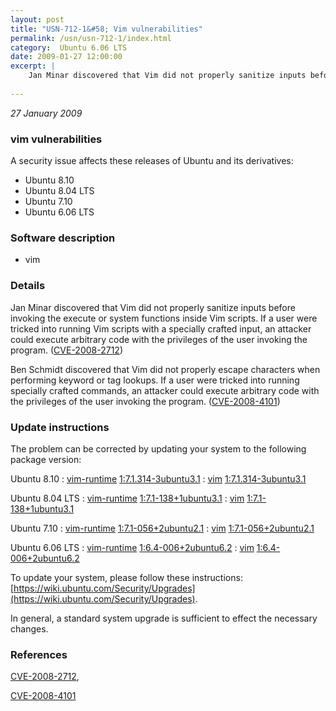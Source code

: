 ```yaml
---
layout: post
title: "USN-712-1&#58; Vim vulnerabilities"
permalink: /usn/usn-712-1/index.html
category:  Ubuntu 6.06 LTS
date: 2009-01-27 12:00:00
excerpt: |
    Jan Minar discovered that Vim did not properly sanitize inputs before invoking the execute or system functions inside Vim scripts. If a user were tricked into running Vim scripts with a specially crafted input, an attacker could execute arbitrary code with the privileges of the user invoking the program. ([CVE-2008-2712](http://people.ubuntu.com/~ubuntu-security/cve/CVE-2008-2712))
    
--- 
```

 
 

*27 January 2009*

### vim vulnerabilities

A security issue affects these releases of Ubuntu and its derivatives:

* Ubuntu 8.10
* Ubuntu 8.04 LTS
* Ubuntu 7.10
* Ubuntu 6.06 LTS

### Software description

* vim 

### Details

Jan Minar discovered that Vim did not properly sanitize inputs before invoking the execute or system functions inside Vim scripts. If a user were tricked into running Vim scripts with a specially crafted input, an attacker could execute arbitrary code with the privileges of the user invoking the program. ([CVE-2008-2712](http://people.ubuntu.com/~ubuntu-security/cve/CVE-2008-2712))

Ben Schmidt discovered that Vim did not properly escape characters when performing keyword or tag lookups. If a user were tricked into running specially crafted commands, an attacker could execute arbitrary code with the privileges of the user invoking the program. ([CVE-2008-4101](http://people.ubuntu.com/~ubuntu-security/cve/CVE-2008-4101)) 

### Update instructions

The problem can be corrected by updating your system to the following package version:

Ubuntu 8.10
 : [vim-runtime](https://launchpad.net/ubuntu/+source/vim) <span> [1:7.1.314-3ubuntu3.1](https://launchpad.net/ubuntu/+source/vim/1:7.1.314-3ubuntu3.1) </span> 
 : [vim](https://launchpad.net/ubuntu/+source/vim) <span> [1:7.1.314-3ubuntu3.1](https://launchpad.net/ubuntu/+source/vim/1:7.1.314-3ubuntu3.1) </span> 

Ubuntu 8.04 LTS
 : [vim-runtime](https://launchpad.net/ubuntu/+source/vim) <span> [1:7.1-138+1ubuntu3.1](https://launchpad.net/ubuntu/+source/vim/1:7.1-138+1ubuntu3.1) </span> 
 : [vim](https://launchpad.net/ubuntu/+source/vim) <span> [1:7.1-138+1ubuntu3.1](https://launchpad.net/ubuntu/+source/vim/1:7.1-138+1ubuntu3.1) </span> 

Ubuntu 7.10
 : [vim-runtime](https://launchpad.net/ubuntu/+source/vim) <span> [1:7.1-056+2ubuntu2.1](https://launchpad.net/ubuntu/+source/vim/1:7.1-056+2ubuntu2.1) </span> 
 : [vim](https://launchpad.net/ubuntu/+source/vim) <span> [1:7.1-056+2ubuntu2.1](https://launchpad.net/ubuntu/+source/vim/1:7.1-056+2ubuntu2.1) </span> 

Ubuntu 6.06 LTS
 : [vim-runtime](https://launchpad.net/ubuntu/+source/vim) <span> [1:6.4-006+2ubuntu6.2](https://launchpad.net/ubuntu/+source/vim/1:6.4-006+2ubuntu6.2) </span> 
 : [vim](https://launchpad.net/ubuntu/+source/vim) <span> [1:6.4-006+2ubuntu6.2](https://launchpad.net/ubuntu/+source/vim/1:6.4-006+2ubuntu6.2) </span> 

To update your system, please follow these instructions: [https://wiki.ubuntu.com/Security/Upgrades](https://wiki.ubuntu.com/Security/Upgrades).

In general, a standard system upgrade is sufficient to effect the necessary changes. 

### References

 
 [CVE-2008-2712](http://people.ubuntu.com/~ubuntu-security/cve/CVE-2008-2712), 

 [CVE-2008-4101](http://people.ubuntu.com/~ubuntu-security/cve/CVE-2008-4101)
 

